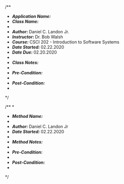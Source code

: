 

/**
   * <strong><em>Application Name: </em></strong>
   * <strong><em>Class Name: </em></strong>
   *  
   * <strong><em>Author: </em></strong> Daniel C. Landon Jr.
   * <strong><em>Instructor: </em></strong>Dr. Bob Walsh
   * <strong><em>Course: </em></strong>CSCI 202 - Introduction to Software Systems
   * <strong><em>Date Started: </em></strong>02.22.2020
   * <strong><em>Date Due: </em></strong>02.20.2020
   * 
   * <strong><em>Class Notes: </em></strong>
   *
   * <strong><em>Pre-Condition: </em></strong>
   *
   * <strong><em>Post-Condition: </em></strong>
   * 
*/


 
/**
   * 
   * <strong><em>Method Name: </em></strong>
   * 
   * <strong><em>Author: </em></strong>Daniel C. Landon Jr
   * <strong><em>Date Started: </em></strong>02.22.2020
   *
   * <strong><em>Method Notes: </em></strong>
   *
   * <strong><em>Pre-Condition: </em></strong>
   *
   * <strong><em>Post-Condition: </em></strong>
   * 
*/